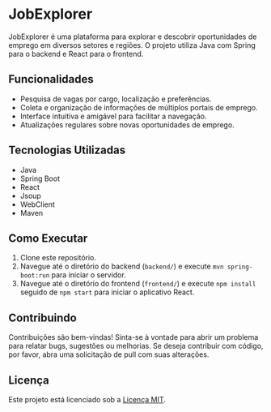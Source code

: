 # JobExplorer

JobExplorer é uma plataforma para explorar e descobrir oportunidades de emprego em diversos setores e regiões. O projeto utiliza Java com Spring para o backend e React para o frontend.

## Funcionalidades

- Pesquisa de vagas por cargo, localização e preferências.
- Coleta e organização de informações de múltiplos portais de emprego.
- Interface intuitiva e amigável para facilitar a navegação.
- Atualizações regulares sobre novas oportunidades de emprego.

## Tecnologias Utilizadas

- Java
- Spring Boot
- React
- Jsoup
- WebClient
- Maven

## Como Executar

1. Clone este repositório.
2. Navegue até o diretório do backend (`backend/`) e execute `mvn spring-boot:run` para iniciar o servidor.
3. Navegue até o diretório do frontend (`frontend/`) e execute `npm install` seguido de `npm start` para iniciar o aplicativo React.

## Contribuindo

Contribuições são bem-vindas! Sinta-se à vontade para abrir um problema para relatar bugs, sugestões ou melhorias. Se deseja contribuir com código, por favor, abra uma solicitação de pull com suas alterações.

## Licença

Este projeto está licenciado sob a [Licença MIT](https://opensource.org/licenses/MIT).
